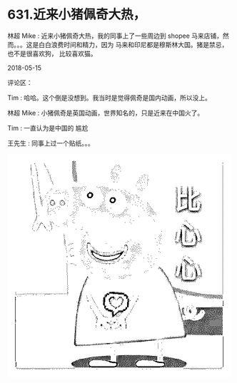# 631.近来小猪佩奇大热，

林超 Mike : 近来小猪佩奇大热，我的同事上了一些周边到 shopee 马来店铺，然而。。。这是白白浪费时间和精力，因为 马来和印尼都是穆斯林大国。猪是禁忌，也不是很喜欢狗， 比较喜欢猫。

2018-05-15

评论区：

Tim : 哈哈。这个倒是没想到。我当时是觉得佩奇是国内动画，所以没上。

林超 Mike : 小猪佩奇是英国动画，世界知名的，只是近来在中国火了。

Tim : 一直认为是中国的 尴尬

王先生 : 同事上过一个贴纸。。。

![image](img/Image_136.png)